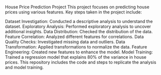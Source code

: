 House Price Prediction Project
This project focuses on predicting house prices using various features. Key steps taken in the project include:

Dataset Investigation: Conducted a descriptive analysis to understand the dataset.
Exploratory Analysis: Performed exploratory analysis to uncover additional insights.
Data Distribution: Checked the distribution of the data.
Feature Correlation: Analyzed different features for correlations.
Data Quality Checks: Investigated missing data and outliers.
Data Transformation: Applied transformations to normalize the data.
Feature Engineering: Created new features to enhance the model.
Model Training: Trained a regression model that explains 80% of the variance in house prices.
This repository includes the code and steps to replicate the analysis and model training.
